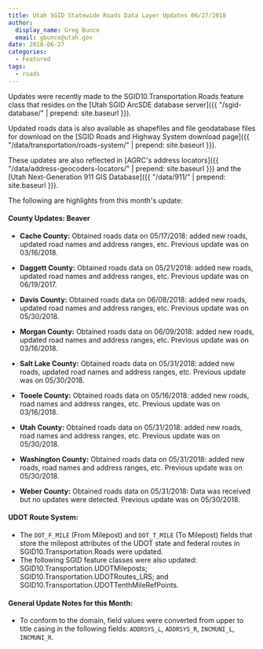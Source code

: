 ```yaml
---
title: Utah SGID Statewide Roads Data Layer Updates 06/27/2018
author:
  display_name: Greg Bunce
  email: gbunce@utah.gov
date: 2018-06-27
categories:
  - Featured
tags:
  - roads
---
```


Updates were recently made to the SGID10.Transportation.Roads feature class that resides on the [Utah SGID ArcSDE database server]({{ "/sgid-database/" | prepend: site.baseurl }}).

Updated roads data is also available as shapefiles and file geodatabase files for download on the [SGID Roads and Highway System download page]({{ "/data/transportation/roads-system/" | prepend: site.baseurl }}).

These updates are also reflected in [AGRC's address locators]({{ "/data/address-geocoders-locators/" | prepend: site.baseurl }}) and the [Utah Next-Generation 911 GIS Database]({{ "/data/911/" | prepend: site.baseurl }}).


The following are highlights from this month's update:

#### County Updates: Beaver

- **Cache County:** Obtained roads data on 05/17/2018: added new roads, updated road names and address ranges, etc. Previous update was on 03/16/2018.

- **Daggett County:** Obtained roads data on 05/21/2018: added new roads, updated road names and address ranges, etc. Previous update was on 06/19/2017.

- **Davis County:** Obtained roads data on 06/08/2018: added new roads, updated road names and address ranges, etc. Previous update was on 05/30/2018.

- **Morgan County:** Obtained roads data on 06/09/2018: added new roads, updated road names and address ranges, etc. Previous update was on 03/16/2018.
 
- **Salt Lake County:** Obtained roads data on  05/31/2018: added new roads, updated road names and address ranges, etc. Previous update was on 05/30/2018.

- **Tooele County:** Obtained roads data on 05/16/2018: added new roads, road names and address ranges, etc. Previous update was on 03/16/2018.

- **Utah County:** Obtained roads data on 05/31/2018: added new roads, road names and address ranges, etc. Previous update was on 05/30/2018.

- **Washington County:** Obtained roads data on 05/31/2018: added new roads, road names and address ranges, etc. Previous update was on 05/30/2018.

- **Weber County:** Obtained roads data on 05/31/2018: Data was received but no updates were detected. Previous update was on 05/30/2018.

#### UDOT Route System:

- The `DOT_F_MILE` (From Milepost) and `DOT_T_MILE` (To Milepost) fields that store the milepost attributes of the UDOT state and federal routes in SGID10.Transportation.Roads were updated.
- The following SGID feature classes were also updated: SGID10.Transportation.UDOTMileposts; SGID10.Transportation.UDOTRoutes_LRS; and SGID10.Transportation.UDOTTenthMileRefPoints.

#### General Update Notes for this Month:
- To conform to the domain, field values were converted from upper to title casing in the following fields: `ADDRSYS_L`, `ADDRSYS_R`, `INCMUNI_L`, `INCMUNI_R`.

